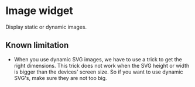 # Image widget

Display static or dynamic images.

## Known limitation

-   When you use dynamic SVG images, we have to use a trick to get the right dimensions. This trick does not work when the SVG height or width is bigger than the devices' screen size. So if you want to use dynamic SVG's, make sure they are not too big.
